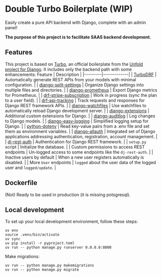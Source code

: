 # Double Turbo Boilerplate (WIP)

Easily create a pure API backend with Django, complete with an admin panel!

**The purpose of this project is to facilitate SAAS backend development.**

## Features

This project is based on [Turbo](https://github.com/unfoldadmin/turbo), an official boilerplate from the [Unfold project for Django](https://unfoldadmin.com/). It includes only the backend path with some enhancements:
   Feature | Description |
 |---------|-------------|
 | [TurboDRF](https://github.com/alexandercollins/turbodrf) | Automatically generate REST APIs from your models with minimal configuration. |
 | [django-split-settings](https://pypi.org/project/django-split-settings/) | Organize Django settings into multiple files and directories. |
 | [django-prometheus](https://pypi.org/project/django-prometheus/) | Export Django metrics for Prometheus. |
 | [drf-stripe-subscription](https://github.com/oscarychen/drf-stripe-subscription) | Work in progress (sync the plan to a user field). |
 | [drf-api-tracking](https://pypi.org/project/drf-api-tracking/) | Track requests and responses for Django REST framework APIs. |
 | [django-watchfiles](https://pypi.org/project/django-watchfiles/) | Use watchfiles to automatically reload Django development server. |
 | [django-extensions](https://pypi.org/project/django-extensions/) | Additional custom extensions for Django. |
 | [django-auditlog](https://pypi.org/project/django-auditlog/) | Log changes to Django models. |
 | [django-easy-logging](https://pypi.org/project/django-easy-logging/) | Simplified logging setup for Django. |
 | [python-dotenv](https://pypi.org/project/python-dotenv/) | Read key-value pairs from a .env file and set them as environment variables. |
 | [django-allauth](https://docs.allauth.org/) | Integrated set of Django applications addressing authentication, registration, account management. |
 | [dj-rest-auth](https://pypi.org/project/dj-rest-auth/) | Authentication for Django REST framework. |
 | `setup.py` script | Initialize the database. |
 | Custom permissions to access REST endpoints | Un-logged access to some endpoints like the `dj-rest-auth`. |
 | Inactive users by default | When a new user registers automatically is disabled. |
 | More `User` endpoints | `logged` about the user data of the logged user and `logged/update`. |

## Dockerfile

(Not) Ready to be used in production (it is missing potsgresql).

## Local development

To set up your local development environment, follow these steps:

```
uv env
source .venv/bin/activate
uv sync
uv pip install -r pyproject.toml
uv run -- python manage.py runserver 0.0.0.0:8000
```

Make migrations:
```
uv run -- python manage.py makemigrations
uv run -- python manage.py migrate
```
